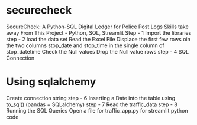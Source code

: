 # securecheck
SecureCheck: A Python-SQL Digital Ledger for Police Post Logs
Skills take away From This Project -  Python, SQL, Streamlit
Step - 1 Import the libraries
step - 2 load the data set
Read the Excel File
Displace the first few rows
oin the two columns stop_date and stop_time in the single column of stop_datetime
Check the Null values
Drop the Null value rows
step - 4 SQL Connection
# Using sqlalchemy
Create connection string
step - 6 Inserting a Date into the table using to_sql() (pandas + SQLalchemy)
step - 7 Read the traffic_data 
step - 8 Running the SQL Queries
Open a file for traffic_app.py for streamlit python code
